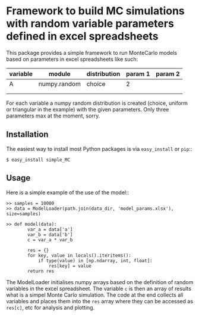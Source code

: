 Framework to build MC simulations with random variable parameters defined in excel spreadsheets
===============================================================================================

This package provides a simple framework to run MonteCarlo models based on parameters in excel spreadsheets like such:

| variable | module       | distribution | param 1 | param 2 |
|----------|--------------|--------------|---------|---------|
| A        | numpy.random | choice       | 2       |         |
|          |              |              |         |         |
|          |              |              |         |         |

For each variable a numpy random distribution is created (choice, uniform or triangular in the example) with the given parameters.
Only three parameters max at the moment, sorry.


Installation
------------

The easiest way to install most Python packages is via ``easy_install`` or ``pip``::

    $ easy_install simple_MC

Usage
-----

Here is a simple example of the use of the model::


    >> samples = 10000
    >> data = ModelLoader(path.join(data_dir, 'model_params.xlsx'), size=samples)

    >> def model(data):
            var_a = data['a']
            var_b = data['b']
            c = var_a * var_b

            res = {}
            for key, value in locals().iteritems():
                if type(value) in [np.ndarray, int, float]:
                    res[key] = value
            return res

The ModelLoader initialises numpy arrays based on the definition of random variables in the excel spreadsheet. The variable `c` is then an array of results what is a simpel Monte Carlo simulation. The code at the end collects all variables and places them into the `res` array where they can be accessed as `res[c]`, etc for analysis and plotting.
